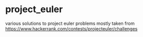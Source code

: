 # project_euler
various solutions to project euler problems mostly taken from https://www.hackerrank.com/contests/projecteuler/challenges
